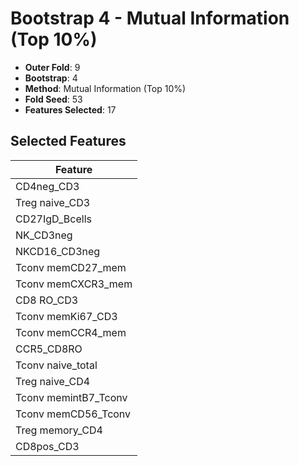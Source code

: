 # Bootstrap 4 - Mutual Information (Top 10%)

- **Outer Fold**: 9
- **Bootstrap**: 4
- **Method**: Mutual Information (Top 10%)
- **Fold Seed**: 53
- **Features Selected**: 17

## Selected Features

| Feature |
|---------|
| CD4neg_CD3 |
| Treg naive_CD3 |
| CD27IgD_Bcells |
| NK_CD3neg |
| NKCD16_CD3neg |
| Tconv memCD27_mem |
| Tconv memCXCR3_mem |
| CD8 RO_CD3 |
| Tconv memKi67_CD3 |
| Tconv memCCR4_mem |
| CCR5_CD8RO |
| Tconv naive_total |
| Treg naive_CD4 |
| Tconv memintB7_Tconv |
| Tconv memCD56_Tconv |
| Treg memory_CD4 |
| CD8pos_CD3 |
